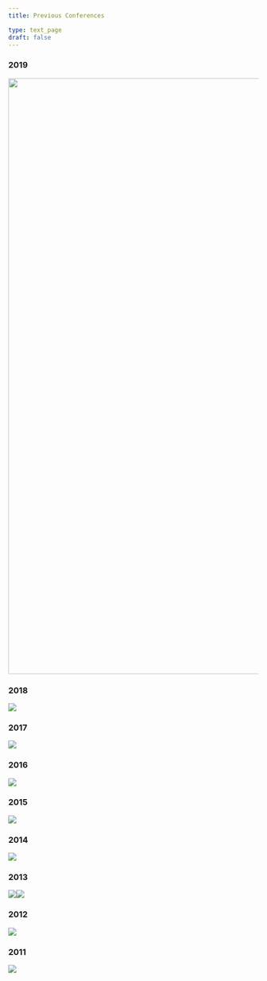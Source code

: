 ```yaml
---
title: Previous Conferences

type: text_page
draft: false
---
```


### 2019
<a href="http://2019.qcrypt.net/" title="Website" target="_blank">
	<img src="/images/conferences/2019.png" width="1200"/>
</a>

### 2018
<a href="http://2018.qcrypt.net/" title="Website" target="_blank">
	<img src="/images/conferences/2018.png"/>
</a>

### 2017
<a href="http://2017.qcrypt.net/" title="Website" target="_blank">
	<img src="/images/conferences/2017.jpg"/>
</a>

### 2016
<a href="http://2016.qcrypt.net/" title="Website" target="_blank">
	<img src="/images/conferences/2016.jpg"/>
</a>

### 2015
<a href="https://www.youtube.com/channel/UCiHKl8-dJedayGe3fQ2wbzQ" title="Youtube channel of the conference" target="_blank">
	<img src="/images/conferences/2015.jpg"/>
</a>

### 2014
<a href="https://www.youtube.com/user/qcrypt2014" title="Youtube channel of the conference" target="_blank">
	<img src="/images/conferences/2014.jpg"/>
</a>

### 2013
<img src="/images/conferences/2013a.jpg"/><img src="/images/conferences/2013b.png"/>

### 2012
<a href="https://video.ethz.ch/conferences/2012/qcrypt.html" title="Videos from the conference" target="_blank">
	<img src="/images/conferences/2012.jpg"/>
</a>

### 2011
<a href="https://video.ethz.ch/conferences/2011/qcrypt.html" title="Videos from the conference" target="_blank">
	<img src="/images/conferences/2011.jpg"/>
</a>





